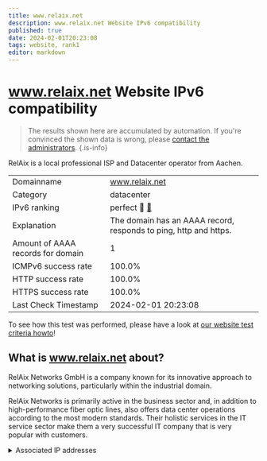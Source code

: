 ```yaml
---
title: www.relaix.net
description: www.relaix.net Website IPv6 compatibility
published: true
date: 2024-02-01T20:23:08
tags: website, rank1
editor: markdown
---
```


# www.relaix.net Website IPv6 compatibility

> The results shown here are accumulated by automation. If you're convinced the shown data is wrong, please [contact the administrators](/howto/chat). 
{.is-info}

RelAix is a local professional ISP and Datacenter operator from Aachen.


|   |   |
| - | - |
| Domainname | www.relaix.net
| Category | datacenter |
| IPv6 ranking | perfect :1st_place_medal: [🔗](/howto/ranking) |
| Explanation | The domain has an AAAA record, responds to ping, http and https. |
| Amount of AAAA records for domain | 1 |
| ICMPv6 success rate | 100.0%|
| HTTP success rate | 100.0% |
| HTTPS success rate | 100.0% |
| Last Check Timestamp | 2024-02-01 20:23:08 |

To see how this test was performed, please have a look at [our website test criteria howto](/howto/testcriteria/website)!


## What is www.relaix.net about?
RelAix Networks GmbH is a company known for its innovative approach to networking solutions, particularly within the industrial domain.

RelAix Networks is primarily active in the business sector and, in addition to high-performance fiber optic lines, also offers data center operations according to the most modern standards.
Their holistic services in the IT service sector make them a very successful IT company that is very popular with customers.



<details>
<summary>Associated IP addresses</summary>

2a00:fe0:0:3::1000

</details>
